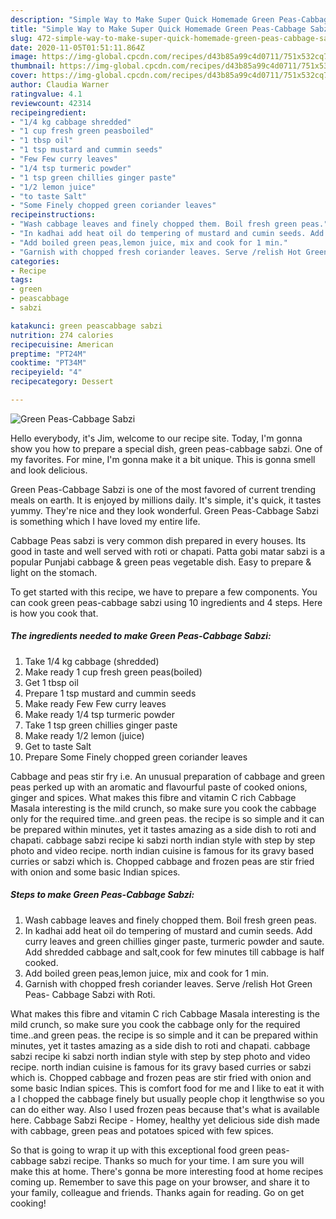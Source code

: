 ```yaml
---
description: "Simple Way to Make Super Quick Homemade Green Peas-Cabbage Sabzi"
title: "Simple Way to Make Super Quick Homemade Green Peas-Cabbage Sabzi"
slug: 472-simple-way-to-make-super-quick-homemade-green-peas-cabbage-sabzi
date: 2020-11-05T01:51:11.864Z
image: https://img-global.cpcdn.com/recipes/d43b85a99c4d0711/751x532cq70/green-peas-cabbage-sabzi-recipe-main-photo.jpg
thumbnail: https://img-global.cpcdn.com/recipes/d43b85a99c4d0711/751x532cq70/green-peas-cabbage-sabzi-recipe-main-photo.jpg
cover: https://img-global.cpcdn.com/recipes/d43b85a99c4d0711/751x532cq70/green-peas-cabbage-sabzi-recipe-main-photo.jpg
author: Claudia Warner
ratingvalue: 4.1
reviewcount: 42314
recipeingredient:
- "1/4 kg cabbage shredded"
- "1 cup fresh green peasboiled"
- "1 tbsp oil"
- "1 tsp mustard and cummin seeds"
- "Few Few curry leaves"
- "1/4 tsp turmeric powder"
- "1 tsp green chillies ginger paste"
- "1/2 lemon juice"
- "to taste Salt"
- "Some Finely chopped green coriander leaves"
recipeinstructions:
- "Wash cabbage leaves and finely chopped them. Boil fresh green peas."
- "In kadhai add heat oil do tempering of mustard and cumin seeds. Add curry leaves and green chillies ginger paste, turmeric powder and saute. Add shredded cabbage and salt,cook for few minutes till cabbage is half cooked."
- "Add boiled green peas,lemon juice, mix and cook for 1 min."
- "Garnish with chopped fresh coriander leaves. Serve /relish Hot Green Peas- Cabbage Sabzi with Roti."
categories:
- Recipe
tags:
- green
- peascabbage
- sabzi

katakunci: green peascabbage sabzi 
nutrition: 274 calories
recipecuisine: American
preptime: "PT24M"
cooktime: "PT34M"
recipeyield: "4"
recipecategory: Dessert

---
```



![Green Peas-Cabbage Sabzi](https://img-global.cpcdn.com/recipes/d43b85a99c4d0711/751x532cq70/green-peas-cabbage-sabzi-recipe-main-photo.jpg)

Hello everybody, it's Jim, welcome to our recipe site. Today, I'm gonna show you how to prepare a special dish, green peas-cabbage sabzi. One of my favorites. For mine, I'm gonna make it a bit unique. This is gonna smell and look delicious.

Green Peas-Cabbage Sabzi is one of the most favored of current trending meals on earth. It is enjoyed by millions daily. It's simple, it's quick, it tastes yummy. They're nice and they look wonderful. Green Peas-Cabbage Sabzi is something which I have loved my entire life.

Cabbage Peas sabzi is very common dish prepared in every houses. Its good in taste and well served with roti or chapati. Patta gobi matar sabzi is a popular Punjabi cabbage &amp; green peas vegetable dish. Easy to prepare &amp; light on the stomach.


To get started with this recipe, we have to prepare a few components. You can cook green peas-cabbage sabzi using 10 ingredients and 4 steps. Here is how you cook that.

<!--inarticleads1-->

##### The ingredients needed to make Green Peas-Cabbage Sabzi:

1. Take 1/4 kg cabbage (shredded)
1. Make ready 1 cup fresh green peas(boiled)
1. Get 1 tbsp oil
1. Prepare 1 tsp mustard and cummin seeds
1. Make ready Few Few curry leaves
1. Make ready 1/4 tsp turmeric powder
1. Take 1 tsp green chillies ginger paste
1. Make ready 1/2 lemon (juice)
1. Get to taste Salt
1. Prepare Some Finely chopped green coriander leaves


Cabbage and peas stir fry i.e. An unusual preparation of cabbage and green peas perked up with an aromatic and flavourful paste of cooked onions, ginger and spices. What makes this fibre and vitamin C rich Cabbage Masala interesting is the mild crunch, so make sure you cook the cabbage only for the required time..and green peas. the recipe is so simple and it can be prepared within minutes, yet it tastes amazing as a side dish to roti and chapati. cabbage sabzi recipe ki sabzi north indian style with step by step photo and video recipe. north indian cuisine is famous for its gravy based curries or sabzi which is. Chopped cabbage and frozen peas are stir fried with onion and some basic Indian spices. 

<!--inarticleads2-->

##### Steps to make Green Peas-Cabbage Sabzi:

1. Wash cabbage leaves and finely chopped them. Boil fresh green peas.
1. In kadhai add heat oil do tempering of mustard and cumin seeds. Add curry leaves and green chillies ginger paste, turmeric powder and saute. Add shredded cabbage and salt,cook for few minutes till cabbage is half cooked.
1. Add boiled green peas,lemon juice, mix and cook for 1 min.
1. Garnish with chopped fresh coriander leaves. Serve /relish Hot Green Peas- Cabbage Sabzi with Roti.


What makes this fibre and vitamin C rich Cabbage Masala interesting is the mild crunch, so make sure you cook the cabbage only for the required time..and green peas. the recipe is so simple and it can be prepared within minutes, yet it tastes amazing as a side dish to roti and chapati. cabbage sabzi recipe ki sabzi north indian style with step by step photo and video recipe. north indian cuisine is famous for its gravy based curries or sabzi which is. Chopped cabbage and frozen peas are stir fried with onion and some basic Indian spices. This is comfort food for me and I like to eat it with a I chopped the cabbage finely but usually people chop it lengthwise so you can do either way. Also I used frozen peas because that&#39;s what is available here. Cabbage Sabzi Recipe - Homey, healthy yet delicious side dish made with cabbage, green peas and potatoes spiced with few spices. 

So that is going to wrap it up with this exceptional food green peas-cabbage sabzi recipe. Thanks so much for your time. I am sure you will make this at home. There's gonna be more interesting food at home recipes coming up. Remember to save this page on your browser, and share it to your family, colleague and friends. Thanks again for reading. Go on get cooking!
